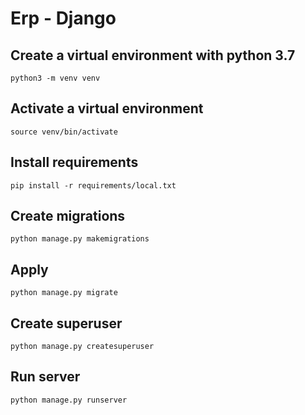 # Erp - Django
## Create a virtual environment with python 3.7
``python3 -m venv venv ``

## Activate a virtual environment
``source venv/bin/activate ``

## Install requirements
``pip install -r requirements/local.txt ``

## Create migrations
``python manage.py makemigrations ``

## Apply
``python manage.py migrate ``

## Create superuser
``python manage.py createsuperuser ``

## Run server
``python manage.py runserver ``


